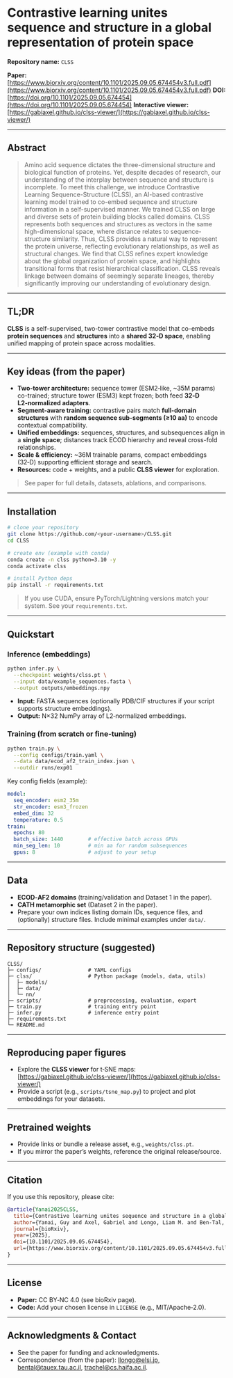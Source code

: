 # Contrastive learning unites sequence and structure in a global representation of protein space

**Repository name:** `CLSS`

**Paper:** [https://www.biorxiv.org/content/10.1101/2025.09.05.674454v3.full.pdf](https://www.biorxiv.org/content/10.1101/2025.09.05.674454v3.full.pdf)
**DOI:** [https://doi.org/10.1101/2025.09.05.674454](https://doi.org/10.1101/2025.09.05.674454)
**Interactive viewer:** [https://gabiaxel.github.io/clss-viewer/](https://gabiaxel.github.io/clss-viewer/)

---

## Abstract

> Amino acid sequence dictates the three-dimensional structure and biological function of proteins. Yet, despite decades of research, our understanding of the interplay between sequence and structure is incomplete. To meet this challenge, we introduce Contrastive Learning Sequence-Structure (CLSS), an AI-based contrastive learning model trained to co-embed sequence and structure information in a self-supervised manner. We trained CLSS on large and diverse sets of protein building blocks called domains. CLSS represents both sequences and structures as vectors in the same high-dimensional space, where distance relates to sequence-structure similarity. Thus, CLSS provides a natural way to represent the protein universe, reflecting evolutionary relationships, as well as structural changes. We find that CLSS refines expert knowledge about the global organization of protein space, and highlights transitional forms that resist hierarchical classification. CLSS reveals linkage between domains of seemingly separate lineages, thereby significantly improving our understanding of evolutionary design.

---

## TL;DR

**CLSS** is a self-supervised, two-tower contrastive model that co-embeds **protein sequences** and **structures** into a **shared 32‑D space**, enabling unified mapping of protein space across modalities.

---

## Key ideas (from the paper)

* **Two-tower architecture:** sequence tower (ESM2‑like, \~35M params) co-trained; structure tower (ESM3) kept frozen; both feed **32‑D L2‑normalized adapters**.
* **Segment-aware training:** contrastive pairs match **full-domain structures** with **random sequence sub-segments (≥10 aa)** to encode contextual compatibility.
* **Unified embeddings:** sequences, structures, and subsequences align in a **single space**; distances track ECOD hierarchy and reveal cross-fold relationships.
* **Scale & efficiency:** \~36M trainable params, compact embeddings (32‑D) supporting efficient storage and search.
* **Resources:** code + weights, and a public **CLSS viewer** for exploration.

> See paper for full details, datasets, ablations, and comparisons.

---

## Installation

```bash
# clone your repository
git clone https://github.com/<your-username>/CLSS.git
cd CLSS

# create env (example with conda)
conda create -n clss python=3.10 -y
conda activate clss

# install Python deps
pip install -r requirements.txt
```

> If you use CUDA, ensure PyTorch/Lightning versions match your system. See your `requirements.txt`.

---

## Quickstart

### Inference (embeddings)

```bash
python infer.py \
  --checkpoint weights/clss.pt \
  --input data/example_sequences.fasta \
  --output outputs/embeddings.npy
```

* **Input:** FASTA sequences (optionally PDB/CIF structures if your script supports structure embeddings).
* **Output:** N×32 NumPy array of L2‑normalized embeddings.

### Training (from scratch or fine-tuning)

```bash
python train.py \
  --config configs/train.yaml \
  --data data/ecod_af2_train_index.json \
  --outdir runs/exp01
```

Key config fields (example):

```yaml
model:
  seq_encoder: esm2_35m
  str_encoder: esm3_frozen
  embed_dim: 32
  temperature: 0.5
train:
  epochs: 80
  batch_size: 1440        # effective batch across GPUs
  min_seg_len: 10         # min aa for random subsequences
  gpus: 8                 # adjust to your setup
```

---

## Data

* **ECOD‑AF2 domains** (training/validation and Dataset 1 in the paper).
* **CATH metamorphic set** (Dataset 2 in the paper).
* Prepare your own indices listing domain IDs, sequence files, and (optionally) structure files. Include minimal examples under `data/`.

---

## Repository structure (suggested)

```
CLSS/
├─ configs/               # YAML configs
├─ clss/                  # Python package (models, data, utils)
│  ├─ models/
│  ├─ data/
│  └─ nn/
├─ scripts/               # preprocessing, evaluation, export
├─ train.py               # training entry point
├─ infer.py               # inference entry point
├─ requirements.txt
└─ README.md
```

---

## Reproducing paper figures

* Explore the **CLSS viewer** for t‑SNE maps: [https://gabiaxel.github.io/clss-viewer/](https://gabiaxel.github.io/clss-viewer/)
* Provide a script (e.g., `scripts/tsne_map.py`) to project and plot embeddings for your datasets.

---

## Pretrained weights

* Provide links or bundle a release asset, e.g., `weights/clss.pt`.
* If you mirror the paper’s weights, reference the original release/source.

---

## Citation

If you use this repository, please cite:

```bibtex
@article{Yanai2025CLSS,
  title={Contrastive learning unites sequence and structure in a global representation of protein space},
  author={Yanai, Guy and Axel, Gabriel and Longo, Liam M. and Ben-Tal, Nir and Kolodny, Rachel},
  journal={bioRxiv},
  year={2025},
  doi={10.1101/2025.09.05.674454},
  url={https://www.biorxiv.org/content/10.1101/2025.09.05.674454v3.full.pdf}
}
```

---

## License

* **Paper:** CC BY‑NC 4.0 (see bioRxiv page).
* **Code:** Add your chosen license in `LICENSE` (e.g., MIT/Apache‑2.0).

---

## Acknowledgments & Contact

* See the paper for funding and acknowledgments.
* Correspondence (from the paper): [llongo@elsi.jp](mailto:llongo@elsi.jp), [bental@tauex.tau.ac.il](mailto:bental@tauex.tau.ac.il), [trachel@cs.haifa.ac.il](mailto:trachel@cs.haifa.ac.il).
